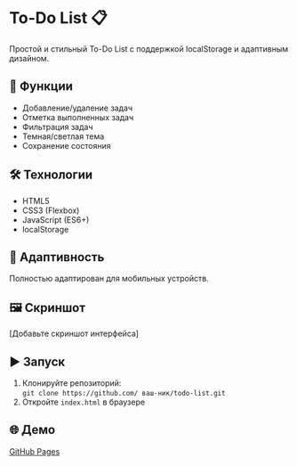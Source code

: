 # To-Do List 📋

Простой и стильный To-Do List с поддержкой localStorage и адаптивным дизайном.

## 🚀 Функции
- Добавление/удаление задач
- Отметка выполненных задач
- Фильтрация задач
- Темная/светлая тема
- Сохранение состояния

## 🛠 Технологии
- HTML5
- CSS3 (Flexbox)
- JavaScript (ES6+)
- localStorage

## 📱 Адаптивность
Полностью адаптирован для мобильных устройств.

## 🖼 Скриншот
[Добавьте скриншот интерфейса]

## ▶️ Запуск
1. Клонируйте репозиторий:  
   `git clone https://github.com/ ваш-ник/todo-list.git`
2. Откройте `index.html` в браузере

## 🌐 Демо
[GitHub Pages](https://ggrk52.github.io/todo-list/)